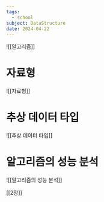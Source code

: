 ```yaml
---
tags:
  - school
subject: DataStructure
date: 2024-04-22
---
```

![[알고리즘]]
# 자료형

![[자료형]]
# 추상 데이터 타입
![[추상 데이터 타입]]
# 알고리즘의 성능 분석
![[알고리즘의 성능 분석]]

[[2장]]